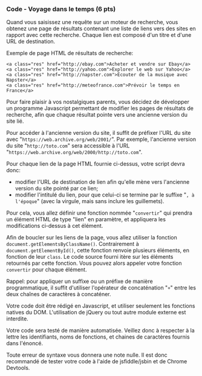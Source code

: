 ### Code - Voyage dans le temps (6 pts)

Quand vous saisissez une requête sur un moteur de recherche, vous obtenez une page de résultats contenant une liste de liens vers des sites en rapport avec cette recherche. Chaque lien est composé d'un titre et d'une URL de destination.

Exemple de page HTML de résultats de recherche:

```
<a class="res" href="http://ebay.com">Acheter et vendre sur Ebay</a>
<a class="res" href="http://yahoo.com">Explorer le web sur Yahoo</a>
<a class="res" href="http://napster.com">Écouter de la musique avec Napster</a>
<a class="res" href="http://meteofrance.com">Prévoir le temps en France</a>
```

Pour faire plaisir à vos nostalgiques parents, vous décidez de développer un programme Javascript permettant de modifier les pages de résultats de recherche, afin que chaque résultat pointe vers une ancienne version du site lié.

Pour accéder à l'ancienne version du site, il suffit de préfixer l'URL du site avec "`https://web.archive.org/web/2001/`". Par exemple, l'ancienne version du site "`http://toto.com`" sera accessible à l'URL "`https://web.archive.org/web/2000/http://toto.com`".

Pour chaque lien de la page HTML fournie ci-dessus, votre script devra donc:
- modifier l'URL de destination de lien afin qu'elle mène vers l'ancienne version du site pointé par ce lien;
- modifier l'intitulé du lien, pour que celui-ci se termine par le suffixe "`, à l'époque`" (avec la virgule, mais sans inclure les guillemets).

Pour cela, vous allez définir une fonction nommée "`convertir`" qui prendra un élément HTML de type "lien" en paramètre, et appliquera les modifications ci-dessus à cet élément.

Afin de boucler sur les liens de la page, vous allez utiliser la fonction `document.getElementsByClassName()`. Contrairement à `document.getElementById()`, cette fonction renvoie plusieurs éléments, en fonction de leur `class`. Le code source fourni itère sur les éléments retournés par cette fonction. Vous pouvez alors appeler votre fonction `convertir` pour chaque élément.

Rappel: pour appliquer un suffixe ou un préfixe de manière programmatique, il suffit d'utiliser l'opérateur de concaténation "`+`" entre les deux chaînes de caractères à concaténer.

Votre code doit être rédigé en Javascript, et utiliser seulement les fonctions natives du DOM. L'utilisation de jQuery ou tout autre module externe est interdite.

Votre code sera testé de manière automatisée. Veillez donc à respecter à la lettre les identifiants, noms de fonctions, et chaines de caractères fournis dans l'énoncé.

Toute erreur de syntaxe vous donnera une note nulle. Il est donc recommandé de tester votre code à l'aide de jsfiddle/jsbin et de Chrome Devtools.
